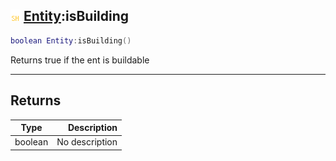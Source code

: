 ## ![shared](../../.gitbook/assets/shared.png) [Entity](./readme/entity.md):isBuilding

```lua
boolean Entity:isBuilding()
```

Returns true if the ent is buildable

------
## Returns

| Type   | Description |
| ------ | ----------: |
| boolean | No description |

